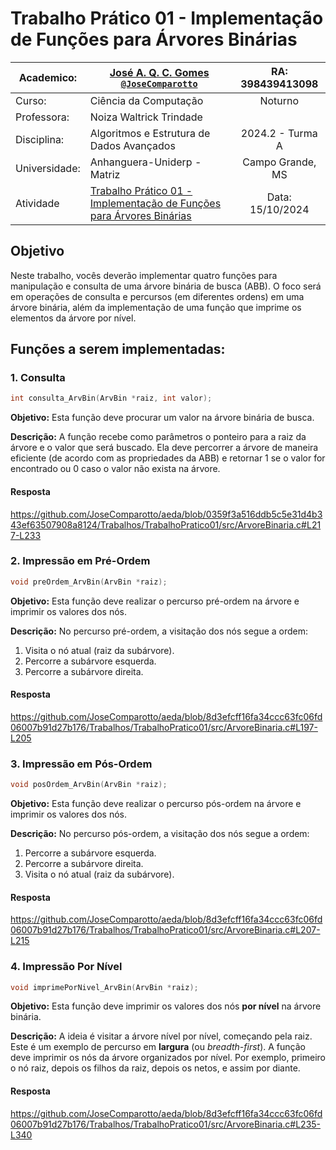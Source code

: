 # Trabalho Prático 01 - Implementação de Funções para Árvores Binárias

| Academico:    | [José A. Q. C. Gomes <code>@JoseComparotto</code>](https://github.com/JoseComparotto) | RA: 398439413098 |
| ------------- | ------------------------------------------------------------------------------------- | :--------------: |
| Curso:        | Ciência da Computação                                                                 | Noturno          |
| Professora:   | Noiza Waltrick Trindade                                                               |                  |
| Disciplina:   | Algoritmos e Estrutura de Dados Avançados                                             | 2024.2 - Turma A |
| Universidade: | Anhanguera-Uniderp - Matriz                                                           | Campo Grande, MS |
| Atividade     | [Trabalho Prático 01 - Implementação de Funções para Árvores Binárias](./docs/EDA%20-%20Trabalho%20Pratico%2001.pdf) | Data: 15/10/2024 |

## Objetivo

Neste trabalho, vocês deverão implementar quatro funções para manipulação e
consulta de uma árvore binária de busca (ABB). O foco será em operações de
consulta e percursos (em diferentes ordens) em uma árvore binária, além da
implementação de uma função que imprime os elementos da árvore por nível.

## Funções a serem implementadas:

### 1. Consulta

```c
int consulta_ArvBin(ArvBin *raiz, int valor);
```

**Objetivo:** Esta função deve procurar um valor na árvore binária de busca.

**Descrição:** A função recebe como parâmetros o ponteiro para a raiz da
árvore e o valor que será buscado. Ela deve percorrer a árvore de maneira
eficiente (de acordo com as propriedades da ABB) e retornar 1 se o valor
for encontrado ou 0 caso o valor não exista na árvore.

#### Resposta

https://github.com/JoseComparotto/aeda/blob/0359f3a516ddb5c5e31d4b343ef63507908a8124/Trabalhos/TrabalhoPratico01/src/ArvoreBinaria.c#L217-L233

### 2. Impressão em Pré-Ordem

```c
void preOrdem_ArvBin(ArvBin *raiz);
```

**Objetivo:** Esta função deve realizar o percurso pré-ordem na árvore e
imprimir os valores dos nós.

**Descrição:** No percurso pré-ordem, a visitação dos nós segue a ordem:
1. Visita o nó atual (raiz da subárvore).
2. Percorre a subárvore esquerda.
3. Percorre a subárvore direita.

#### Resposta

https://github.com/JoseComparotto/aeda/blob/8d3efcff16fa34ccc63fc06fd06007b91d27b176/Trabalhos/TrabalhoPratico01/src/ArvoreBinaria.c#L197-L205

### 3. Impressão em Pós-Ordem

```c
void posOrdem_ArvBin(ArvBin *raiz);
```

**Objetivo:** Esta função deve realizar o percurso pós-ordem na árvore e imprimir os valores dos nós.

**Descrição:** No percurso pós-ordem, a visitação dos nós segue a ordem:
1. Percorre a subárvore esquerda.
2. Percorre a subárvore direita.
3. Visita o nó atual (raiz da subárvore).

#### Resposta

https://github.com/JoseComparotto/aeda/blob/8d3efcff16fa34ccc63fc06fd06007b91d27b176/Trabalhos/TrabalhoPratico01/src/ArvoreBinaria.c#L207-L215

### 4. Impressão Por Nível

```c
void imprimePorNivel_ArvBin(ArvBin *raiz);
```

**Objetivo:** Esta função deve imprimir os valores dos nós **por nível** na árvore binária.

**Descrição:** A ideia é visitar a árvore nível por nível, começando pela raiz. Este é um exemplo de percurso em **largura** (ou *breadth-first*).
A função deve imprimir os nós da árvore organizados por nível. Por exemplo, primeiro o nó raiz, depois os filhos da raiz, depois os netos, e assim por diante.

#### Resposta

https://github.com/JoseComparotto/aeda/blob/8d3efcff16fa34ccc63fc06fd06007b91d27b176/Trabalhos/TrabalhoPratico01/src/ArvoreBinaria.c#L235-L340
